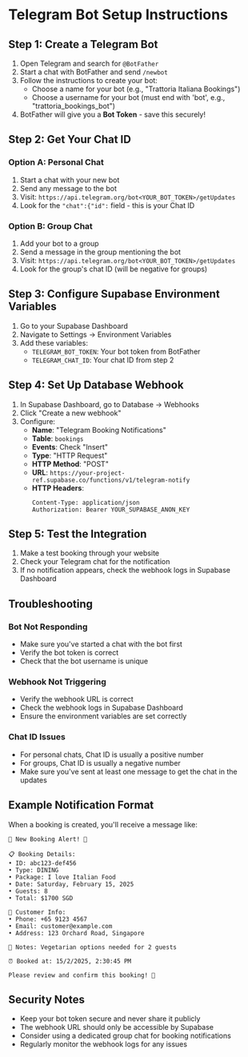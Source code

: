 # Telegram Bot Setup Instructions

## Step 1: Create a Telegram Bot

1. Open Telegram and search for `@BotFather`
2. Start a chat with BotFather and send `/newbot`
3. Follow the instructions to create your bot:
   - Choose a name for your bot (e.g., "Trattoria Italiana Bookings")
   - Choose a username for your bot (must end with 'bot', e.g., "trattoria_bookings_bot")
4. BotFather will give you a **Bot Token** - save this securely!

## Step 2: Get Your Chat ID

### Option A: Personal Chat
1. Start a chat with your new bot
2. Send any message to the bot
3. Visit: `https://api.telegram.org/bot<YOUR_BOT_TOKEN>/getUpdates`
4. Look for the `"chat":{"id":` field - this is your Chat ID

### Option B: Group Chat
1. Add your bot to a group
2. Send a message in the group mentioning the bot
3. Visit: `https://api.telegram.org/bot<YOUR_BOT_TOKEN>/getUpdates`
4. Look for the group's chat ID (will be negative for groups)

## Step 3: Configure Supabase Environment Variables

1. Go to your Supabase Dashboard
2. Navigate to Settings → Environment Variables
3. Add these variables:
   - `TELEGRAM_BOT_TOKEN`: Your bot token from BotFather
   - `TELEGRAM_CHAT_ID`: Your chat ID from step 2

## Step 4: Set Up Database Webhook

1. In Supabase Dashboard, go to Database → Webhooks
2. Click "Create a new webhook"
3. Configure:
   - **Name**: "Telegram Booking Notifications"
   - **Table**: `bookings`
   - **Events**: Check "Insert"
   - **Type**: "HTTP Request"
   - **HTTP Method**: "POST"
   - **URL**: `https://your-project-ref.supabase.co/functions/v1/telegram-notify`
   - **HTTP Headers**: 
     ```
     Content-Type: application/json
     Authorization: Bearer YOUR_SUPABASE_ANON_KEY
     ```

## Step 5: Test the Integration

1. Make a test booking through your website
2. Check your Telegram chat for the notification
3. If no notification appears, check the webhook logs in Supabase Dashboard

## Troubleshooting

### Bot Not Responding
- Make sure you've started a chat with the bot first
- Verify the bot token is correct
- Check that the bot username is unique

### Webhook Not Triggering
- Verify the webhook URL is correct
- Check the webhook logs in Supabase Dashboard
- Ensure the environment variables are set correctly

### Chat ID Issues
- For personal chats, Chat ID is usually a positive number
- For groups, Chat ID is usually a negative number
- Make sure you've sent at least one message to get the chat in the updates

## Example Notification Format

When a booking is created, you'll receive a message like:

```
🍝 New Booking Alert! 🍝

📋 Booking Details:
• ID: abc123-def456
• Type: DINING
• Package: I love Italian Food
• Date: Saturday, February 15, 2025
• Guests: 8
• Total: $1700 SGD

👤 Customer Info:
• Phone: +65 9123 4567
• Email: customer@example.com
• Address: 123 Orchard Road, Singapore

📝 Notes: Vegetarian options needed for 2 guests

⏰ Booked at: 15/2/2025, 2:30:45 PM

Please review and confirm this booking! 🎉
```

## Security Notes

- Keep your bot token secure and never share it publicly
- The webhook URL should only be accessible by Supabase
- Consider using a dedicated group chat for booking notifications
- Regularly monitor the webhook logs for any issues